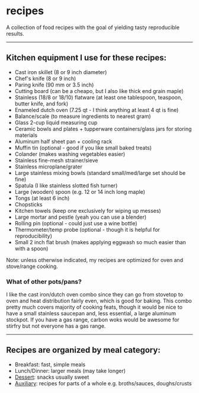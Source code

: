 # recipes

A collection of food recipes with the goal of yielding tasty reproducible results.

---
## Kitchen equipment I use for these recipes:
* Cast iron skillet (8 or 9 inch diameter)
* Chef's knife (8 or 9 inch)
* Paring knife (90 mm or 3.5 inch)
* Cutting board (can be a cheapo, but I also like thick end grain maple)
* Stainless (18/8 or 18/10) flatware (at least one tablespoon, teaspoon, butter knife, and fork)
* Enameled dutch oven (7.25 qt - I think anything at least 4 qt is fine)
* Balance/scale (to measure ingredients to nearest gram)
* Glass 2-cup liquid measuring cup
* Ceramic bowls and plates + tupperware containers/glass jars for storing materials
* Aluminum half sheet pan + cooling rack 
* Muffin tin (optional - good if you like small baked treats)
* Colander (makes washing vegetables easier)
* Stainless fine-mesh strainer/sieve
* Stainless microplane/grater
* Large stainless mixing bowls (standard small/med/large set should be fine)
* Spatula (I like stainless slotted fish turner)
* Large (wooden) spoon (e.g. 12 or 14 inch long maple)
* Tongs (at least 6 inch)
* Chopsticks
* Kitchen towels (keep one exclusively for wiping up messes)
* Large mortar and pestle (yeah you can use a blender)
* Rolling pin (optional - could just use a wine bottle)
* Thermometer/temp probe (optional - though it is helpful for reproducibility)
* Small 2 inch flat brush (makes applying eggwash so much easier than with a spoon)

Note: unless otherwise indicated, my recipes are optimized for oven and stove/range cooking.

### What of other pots/pans?
I like the cast iron/dutch oven combo since they can go from stovetop to oven and heat distribution fairly even, which is good for baking. This combo pretty much covers majority of cooking feats, though it would be nice to have a small stainless saucepan and, less essential, a large aluminum stockpot. If you have a gas range, carbon woks would be awesome for stirfry but not everyone has a gas range.

---

## Recipes are organized by meal category:
* Breakfast: fast, simple meals
* Lunch/Dinner: larger meals (may take longer)
* [Dessert](dessert/): snacks usually sweet 
* [Auxiliary](auxiliary/): recipes for parts of a whole e.g. broths/sauces, doughs/crusts 
